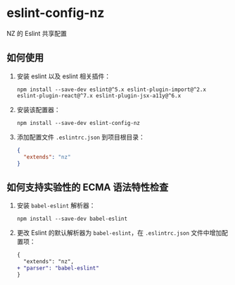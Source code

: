 # eslint-config-nz
NZ 的 Eslint 共享配置


## 如何使用

1. 安装 eslint 以及 eslint 相关插件：

    ```shell
    npm install --save-dev eslint@^5.x eslint-plugin-import@^2.x eslint-plugin-react@^7.x eslint-plugin-jsx-a11y@^6.x
    ```

2. 安装该配置器：

    ```shell
    npm install --save-dev eslint-config-nz
    ```

3. 添加配置文件 `.eslintrc.json` 到项目根目录：

    ```json
    {
      "extends": "nz"
    }
    ```



## 如何支持实验性的 ECMA 语法特性检查

1. 安装 `babel-eslint` 解析器：

   ```shell
   npm install --save-dev babel-eslint
   ```

2. 更改 Eslint 的默认解析器为 `babel-eslint`，在 `.eslintrc.json` 文件中增加配置项：

   ```diff
   {
     "extends": "nz",
   + "parser": "babel-eslint"
   }
   ```

   ​